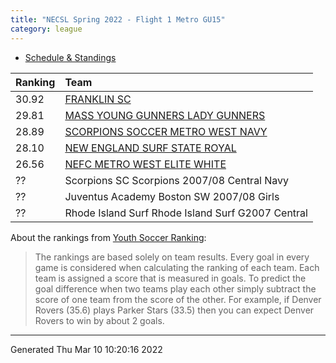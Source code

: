 ```yaml
---
title: "NECSL Spring 2022 - Flight 1 Metro GU15"
category: league
---
```


    
* [Schedule & Standings](https://system.gotsport.com/org_event/events/12159/schedules?team=479151)

| Ranking | Team                                                                                        |
|:--------|:--------------------------------------------------------------------------------------------|
| 30.92   | [FRANKLIN SC](https://youthsoccerrankings.us/team.html?teamId=3845361)                      |
| 29.81   | [MASS YOUNG GUNNERS LADY GUNNERS](https://youthsoccerrankings.us/team.html?teamId=3809934)  |
| 28.89   | [SCORPIONS SOCCER METRO WEST NAVY](https://youthsoccerrankings.us/team.html?teamId=2106483) |
| 28.10   | [NEW ENGLAND SURF STATE ROYAL](https://youthsoccerrankings.us/team.html?teamId=3608112)     |
| 26.56   | [NEFC METRO WEST ELITE WHITE](https://youthsoccerrankings.us/team.html?teamId=3799536)      |
| ??      | Scorpions SC Scorpions 2007/08 Central Navy                                                 |
| ??      | Juventus Academy Boston SW 2007/08 Girls                                                    |
| ??      | Rhode Island Surf Rhode Island Surf G2007 Central                                           |

About the rankings from [Youth Soccer Ranking](https://youthsoccerrankings.us):

>  The rankings are based solely on team results. Every goal in every game is considered when calculating the ranking of each team. Each team is assigned a score that is measured in goals. To predict the goal difference when two teams play each other simply subtract the score of one team from the score of the other. For example, if Denver Rovers (35.6) plays Parker Stars (33.5) then you can expect Denver Rovers to win by about 2 goals.


***
Generated Thu Mar 10 10:20:16 2022
